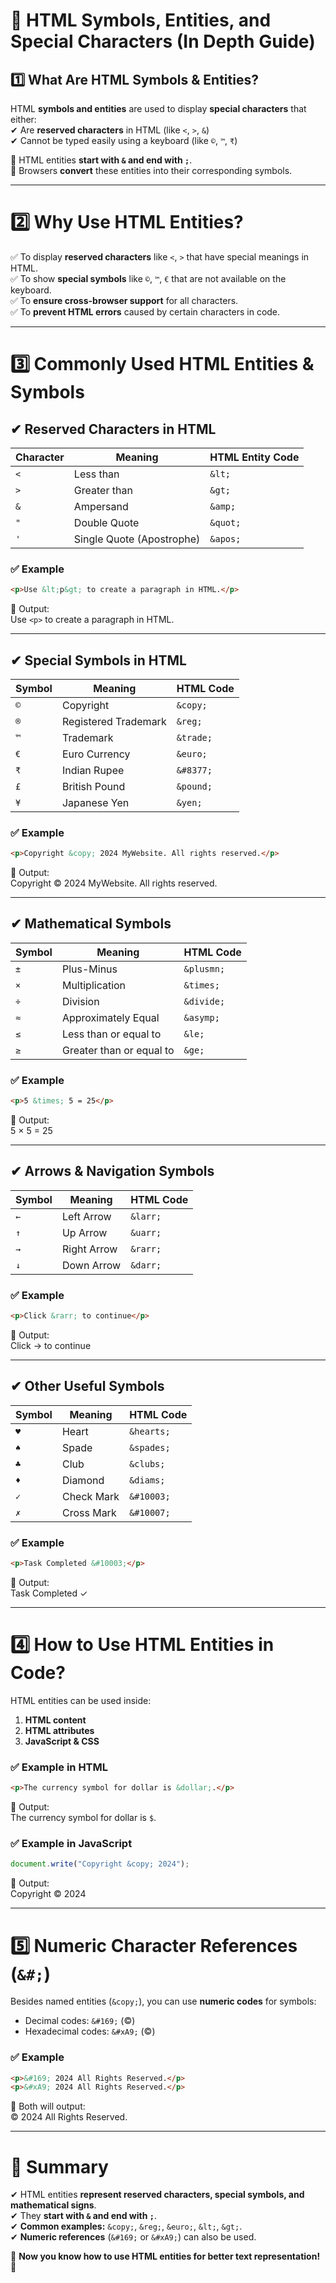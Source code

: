 # **📌 HTML Symbols, Entities, and Special Characters (In Depth Guide)**  

## **1️⃣ What Are HTML Symbols & Entities?**  
HTML **symbols and entities** are used to display **special characters** that either:  
✔ Are **reserved characters** in HTML (like `<`, `>`, `&`)  
✔ Cannot be typed easily using a keyboard (like `©`, `™`, `₹`)  

🔹 HTML entities **start with `&` and end with `;`**.  
🔹 Browsers **convert** these entities into their corresponding symbols.

---

# **2️⃣ Why Use HTML Entities?**  
✅ To display **reserved characters** like `<`, `>` that have special meanings in HTML.  
✅ To show **special symbols** like `©`, `™`, `€` that are not available on the keyboard.  
✅ To **ensure cross-browser support** for all characters.  
✅ To **prevent HTML errors** caused by certain characters in code.

---

# **3️⃣ Commonly Used HTML Entities & Symbols**
## **✔ Reserved Characters in HTML**
| Character | Meaning | HTML Entity Code |
|-----------|---------|------------------|
| `<` | Less than | `&lt;` |
| `>` | Greater than | `&gt;` |
| `&` | Ampersand | `&amp;` |
| `"` | Double Quote | `&quot;` |
| `'` | Single Quote (Apostrophe) | `&apos;` |

### **✅ Example**
```html
<p>Use &lt;p&gt; to create a paragraph in HTML.</p>
```
🔹 Output:  
Use `<p>` to create a paragraph in HTML.  

---

## **✔ Special Symbols in HTML**
| Symbol | Meaning | HTML Code |
|---------|---------|------------|
| `©` | Copyright | `&copy;` |
| `®` | Registered Trademark | `&reg;` |
| `™` | Trademark | `&trade;` |
| `€` | Euro Currency | `&euro;` |
| `₹` | Indian Rupee | `&#8377;` |
| `£` | British Pound | `&pound;` |
| `¥` | Japanese Yen | `&yen;` |

### **✅ Example**
```html
<p>Copyright &copy; 2024 MyWebsite. All rights reserved.</p>
```
🔹 Output:  
Copyright © 2024 MyWebsite. All rights reserved.

---

## **✔ Mathematical Symbols**
| Symbol | Meaning | HTML Code |
|---------|------------|------------|
| `±` | Plus-Minus | `&plusmn;` |
| `×` | Multiplication | `&times;` |
| `÷` | Division | `&divide;` |
| `≈` | Approximately Equal | `&asymp;` |
| `≤` | Less than or equal to | `&le;` |
| `≥` | Greater than or equal to | `&ge;` |

### **✅ Example**
```html
<p>5 &times; 5 = 25</p>
```
🔹 Output:  
5 × 5 = 25  

---

## **✔ Arrows & Navigation Symbols**
| Symbol | Meaning | HTML Code |
|---------|------------|------------|
| `←` | Left Arrow | `&larr;` |
| `↑` | Up Arrow | `&uarr;` |
| `→` | Right Arrow | `&rarr;` |
| `↓` | Down Arrow | `&darr;` |

### **✅ Example**
```html
<p>Click &rarr; to continue</p>
```
🔹 Output:  
Click → to continue

---

## **✔ Other Useful Symbols**
| Symbol | Meaning | HTML Code |
|---------|------------|------------|
| `♥` | Heart | `&hearts;` |
| `♠` | Spade | `&spades;` |
| `♣` | Club | `&clubs;` |
| `♦` | Diamond | `&diams;` |
| `✓` | Check Mark | `&#10003;` |
| `✗` | Cross Mark | `&#10007;` |

### **✅ Example**
```html
<p>Task Completed &#10003;</p>
```
🔹 Output:  
Task Completed ✓  

---

# **4️⃣ How to Use HTML Entities in Code?**
HTML entities can be used inside:
1. **HTML content**
2. **HTML attributes**
3. **JavaScript & CSS**

### **✅ Example in HTML**
```html
<p>The currency symbol for dollar is &dollar;.</p>
```
🔹 Output:  
The currency symbol for dollar is `$`.

### **✅ Example in JavaScript**
```js
document.write("Copyright &copy; 2024");
```
🔹 Output:  
Copyright © 2024  

---

# **5️⃣ Numeric Character References (`&#;`)**
Besides named entities (`&copy;`), you can use **numeric codes** for symbols:
- Decimal codes: `&#169;` (©)
- Hexadecimal codes: `&#xA9;` (©)

### **✅ Example**
```html
<p>&#169; 2024 All Rights Reserved.</p>
<p>&#xA9; 2024 All Rights Reserved.</p>
```
🔹 Both will output:  
© 2024 All Rights Reserved.

---

# **📌 Summary**
✔ HTML entities **represent reserved characters, special symbols, and mathematical signs**.  
✔ They **start with `&` and end with `;`**.  
✔ **Common examples:** `&copy;`, `&reg;`, `&euro;`, `&lt;`, `&gt;`.  
✔ **Numeric references** (`&#169;` or `&#xA9;`) can also be used.  

🚀 **Now you know how to use HTML entities for better text representation!** 🎯